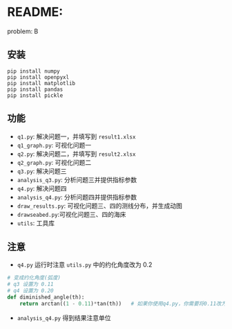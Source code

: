 # README:
problem: B
## 安装
``` shell
pip install numpy
pip install openpyxl
pip install matplotlib
pip install pandas
pip install pickle
```

## 功能
- `q1.py`: 解决问题一，并填写到 `result1.xlsx`
- `q1_graph.py`: 可视化问题一
- `q2.py`: 解决问题二，并填写到 `result2.xlsx`
- `q2_graph.py`: 可视化问题二
- `q3.py`: 解决问题三
- `analysis_q3.py`: 分析问题三并提供指标参数
- `q4.py`: 解决问题四
- `analysis_q4.py`: 分析问题四并提供指标参数
- `draw_results.py`: 可视化问题三、四的测线分布，并生成动图
- `drawseabed.py`:可视化问题三、四的海床
- `utils`: 工具库

## 注意
- `q4.py` 运行时注意 `utils.py` 中的约化角度改为 0.2
``` py
# 变成约化角度(弧度)
# q3 设置为 0.11
# q4 设置为 0.20
def diminished_angle(th):
    return arctan((1 - 0.11)*tan(th))   # 如果你使用q4.py，你需要将0.11改为0.2
```
- `analysis_q4.py` 得到结果注意单位